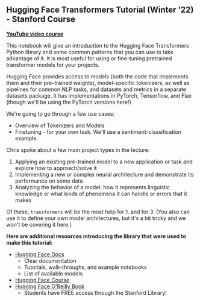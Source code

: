 ## Hugging Face Transformers Tutorial (Winter '22) - Stanford Course
**[YouTube video course](https://youtu.be/b80by3Xk_A8?si=2Yee9XeMrtsjo8CG)**

This notebook will give an introduction to the Hugging Face Transformers Python library and some common patterns that you can use to take advantage of it. It is most useful for using or fine-tuning pretrained transformer models for your projects.

Hugging Face provides access to models (both the code that implements them and their pre-trained weights), model-specific tokenizers, as well as pipelines for common NLP tasks, and datasets and metrics in a separate datasets package. It has implementations in PyTorch, Tensorflow, and Flax (though we'll be using the PyTorch versions here!) 

We're going to go through a few use cases:
* Overview of Tokenizers and Models
* Finetuning - for your own task. We'll use a sentiment-classification example.


Chris spoke about a few main project types in the lecture:
1. Applying an existing pre-trained model to a new application or task and explore how to approach/solve it
2. Implementing a new or complex neural architecture and demonstrate its performance on some data
3. Analyzing the behavior of a model: how it represents linguistic knowledge or what kinds of phenomena it can handle or errors that it makes

Of these, `transformers` will be the most help for 1. and for 3. (You also can use it to define your own model architectures, but it's a bit tricky and we won't be covering it here.)


**Here are additional resources introducing the library that were used to make this tutorial:**

* [Hugging Face Docs](https://huggingface.co/docs/transformers/index)
  * Clear documentation
  * Tutorials, walk-throughs, and example notebooks
  * List of available models
* [Hugging Face Course](https://huggingface.co/course/)
* [Hugging Face O'Reilly Book](https://www.oreilly.com/library/view/natural-language-processing/9781098103231/)
    * Students have FREE access through the Stanford Library!

